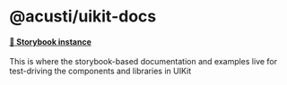 # @acusti/uikit-docs

#### [:blue_book: Storybook instance](https://acusti-uikit.netlify.app/)

This is where the storybook-based documentation and examples live for
test-driving the components and libraries in UIKit
